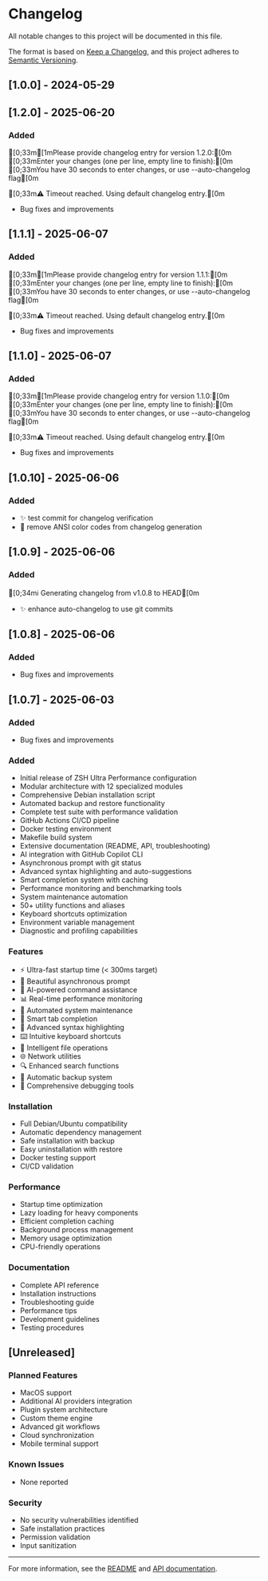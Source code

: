# Changelog

All notable changes to this project will be documented in this file.

The format is based on [Keep a Changelog](https://keepachangelog.com/en/1.0.0/),
and this project adheres to [Semantic Versioning](https://semver.org/spec/v2.0.0.html).

## [1.0.0] - 2024-05-29

## [1.2.0] - 2025-06-20

### Added

[0;33m[1mPlease provide changelog entry for version 1.2.0:[0m
[0;33mEnter your changes (one per line, empty line to finish):[0m
[0;33mYou have 30 seconds to enter changes, or use --auto-changelog flag[0m

[0;33m⚠️  Timeout reached. Using default changelog entry.[0m
- Bug fixes and improvements


## [1.1.1] - 2025-06-07

### Added

[0;33m[1mPlease provide changelog entry for version 1.1.1:[0m
[0;33mEnter your changes (one per line, empty line to finish):[0m
[0;33mYou have 30 seconds to enter changes, or use --auto-changelog flag[0m

[0;33m⚠️  Timeout reached. Using default changelog entry.[0m
- Bug fixes and improvements


## [1.1.0] - 2025-06-07

### Added

[0;33m[1mPlease provide changelog entry for version 1.1.0:[0m
[0;33mEnter your changes (one per line, empty line to finish):[0m
[0;33mYou have 30 seconds to enter changes, or use --auto-changelog flag[0m

[0;33m⚠️  Timeout reached. Using default changelog entry.[0m
- Bug fixes and improvements


## [1.0.10] - 2025-06-06

### Added

- ✨ test commit for changelog verification
- 🐛 remove ANSI color codes from changelog generation


## [1.0.9] - 2025-06-06

### Added

[0;34mℹ️  Generating changelog from v1.0.8 to HEAD[0m
- ✨ enhance auto-changelog to use git commits


## [1.0.8] - 2025-06-06

### Added

- Bug fixes and improvements


## [1.0.7] - 2025-06-03

### Added

- Bug fixes and improvements


### Added

- Initial release of ZSH Ultra Performance configuration
- Modular architecture with 12 specialized modules
- Comprehensive Debian installation script
- Automated backup and restore functionality
- Complete test suite with performance validation
- GitHub Actions CI/CD pipeline
- Docker testing environment
- Makefile build system
- Extensive documentation (README, API, troubleshooting)
- AI integration with GitHub Copilot CLI
- Asynchronous prompt with git status
- Advanced syntax highlighting and auto-suggestions
- Smart completion system with caching
- Performance monitoring and benchmarking tools
- System maintenance automation
- 50+ utility functions and aliases
- Keyboard shortcuts optimization
- Environment variable management
- Diagnostic and profiling capabilities

### Features

- ⚡ Ultra-fast startup time (< 300ms target)
- 🎨 Beautiful asynchronous prompt
- 🤖 AI-powered command assistance
- 📊 Real-time performance monitoring
- 🔧 Automated system maintenance
- 🎯 Smart tab completion
- 🌈 Advanced syntax highlighting
- ⌨️ Intuitive keyboard shortcuts
- 📁 Intelligent file operations
- 🌐 Network utilities
- 🔍 Enhanced search functions
- 💾 Automatic backup system
- 🐛 Comprehensive debugging tools

### Installation

- Full Debian/Ubuntu compatibility
- Automatic dependency management
- Safe installation with backup
- Easy uninstallation with restore
- Docker testing support
- CI/CD validation

### Performance

- Startup time optimization
- Lazy loading for heavy components
- Efficient completion caching
- Background process management
- Memory usage optimization
- CPU-friendly operations

### Documentation

- Complete API reference
- Installation instructions
- Troubleshooting guide
- Performance tips
- Development guidelines
- Testing procedures

## [Unreleased]

### Planned Features

- MacOS support
- Additional AI providers integration
- Plugin system architecture
- Custom theme engine
- Advanced git workflows
- Cloud synchronization
- Mobile terminal support

### Known Issues

- None reported

### Security

- No security vulnerabilities identified
- Safe installation practices
- Permission validation
- Input sanitization

---

For more information, see the [README](README.md) and [API documentation](API.md).
